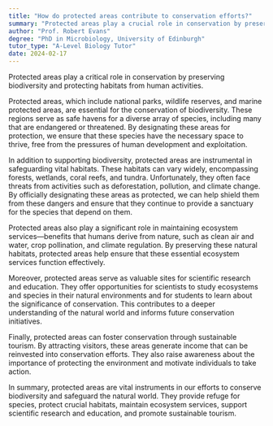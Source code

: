 ```yaml
---
title: "How do protected areas contribute to conservation efforts?"
summary: "Protected areas play a crucial role in conservation by preserving biodiversity and safeguarding habitats from human activities, thereby supporting ecological balance and promoting environmental health."
author: "Prof. Robert Evans"
degree: "PhD in Microbiology, University of Edinburgh"
tutor_type: "A-Level Biology Tutor"
date: 2024-02-17
---
```


Protected areas play a critical role in conservation by preserving biodiversity and protecting habitats from human activities.

Protected areas, which include national parks, wildlife reserves, and marine protected areas, are essential for the conservation of biodiversity. These regions serve as safe havens for a diverse array of species, including many that are endangered or threatened. By designating these areas for protection, we ensure that these species have the necessary space to thrive, free from the pressures of human development and exploitation.

In addition to supporting biodiversity, protected areas are instrumental in safeguarding vital habitats. These habitats can vary widely, encompassing forests, wetlands, coral reefs, and tundra. Unfortunately, they often face threats from activities such as deforestation, pollution, and climate change. By officially designating these areas as protected, we can help shield them from these dangers and ensure that they continue to provide a sanctuary for the species that depend on them.

Protected areas also play a significant role in maintaining ecosystem services—benefits that humans derive from nature, such as clean air and water, crop pollination, and climate regulation. By preserving these natural habitats, protected areas help ensure that these essential ecosystem services function effectively.

Moreover, protected areas serve as valuable sites for scientific research and education. They offer opportunities for scientists to study ecosystems and species in their natural environments and for students to learn about the significance of conservation. This contributes to a deeper understanding of the natural world and informs future conservation initiatives.

Finally, protected areas can foster conservation through sustainable tourism. By attracting visitors, these areas generate income that can be reinvested into conservation efforts. They also raise awareness about the importance of protecting the environment and motivate individuals to take action.

In summary, protected areas are vital instruments in our efforts to conserve biodiversity and safeguard the natural world. They provide refuge for species, protect crucial habitats, maintain ecosystem services, support scientific research and education, and promote sustainable tourism.
    